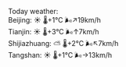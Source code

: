 Today weather:  
Beijing: ☀️ 🌡️+1°C 🌬️↗19km/h  
Tianjin: ☀️ 🌡️+3°C 🌬️↑7km/h  
Shijiazhuang: ⛅️  🌡️+2°C 🌬️↖7km/h  
Tangshan: ☀️ 🌡️+1°C 🌬️→13km/h  
